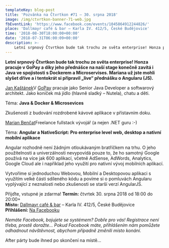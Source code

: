 ```yaml
---
templateKey: blog-post
title: 'Pozvánka na Čtvrtkon #71 – 30. srpna 2018'
image: /img/ctvrtkon-banner-71-web.jpg
fbEventLink: 'https://www.facebook.com/events/1045864912244826/'
place: 'Dallmayr café & bar – Karla IV. 412/5, České Budějovice'
time: '2018-08-30T18:00:00+00:00'
date: '2018-07-31T06:00:09+00:00'
description: >-
    Letní srpnový Čtvrtkon bude tak trochu ze světa enterprise! Honza pracuje v GoPay a díky jeho přednášce na naší stage konečně zavítá i Java ve spojistosti s Dockerem a Microservises. Mariana...
---
```

**Letní srpnový Čtvrtkon bude tak trochu ze světa enterprise! Honza pracuje v GoPay a díky jeho přednášce na naší stage konečně zavítá i Java ve spojistosti s Dockerem a Microservises. Mariana už jste mohli slyšet dříve a i tentokrát si připravil „live“ přednášku o Angularu (JS).**

[Jan Kaštánek](https://www.linkedin.com/in/jan-kaštánek-9413a9a/)V [GoPay](https://www.gopay.com/cs/) pracuje jako Senior Java Developer a softwarový architekt. Jako koníček má jídlo (hlavně sladký – Nutela), chatu a děti.

Téma: **Java & Docker & Microsevices**

Zkušenosti z budování rozdrobené kávové aplikace v přístavním doku.

[Marian Benčat](https://www.linkedin.com/in/marian-benčat-a832b794/)Freelance fullstack vývojář (a nejen .NET guru :-)

Téma: **Angular a NativeScript: Pro enterprise level web, desktop a nativní mobilní aplikace**

Angular rozhodně není žádným otloukávaným bratříčkem na trhu. O jeho použitelnosti a univerzálnosti nevypovídá pouze to, že ho samotný Google používá na více jak 600 aplikací, včetně AdSense, AdWords, Analytics, Google Cloud ale i například jeho využití pro nativní vývoj mobilních aplikací.

Vytvoříme si jednoduchou Webovou, Mobilní a Desktopovou aplikaci s využítím velké části sdíleného kódu a povíme si o pomluvách Angularu vyplývající z neznalosti nebo zkušenosti se starší verzí AngularJS.

Přijďte, vstupné je zdarma! **Termín:** čtvrtek 30. srpna 2018 od 18:00 do 20:00+  
**Místo:** [Dallmayr café & bar](https://www.facebook.com/Dallmayr-caf%C3%A9-bar-702887763246547/) – Karla IV. 412/5, České Budějovice   
**Přihlášení:** [Na Facebooku](https://www.facebook.com/events/1045864912244826/)

_Nemáte Facebook, bojujete se systémem? Dobře pro vás! Registrace není třeba, prostě doražte… Pokud Facebook máte, přihlášením nám pomůžete odhadnout návštěvnost, abychom případně změnili místo konání._

After párty bude ihned po skončení na místě…